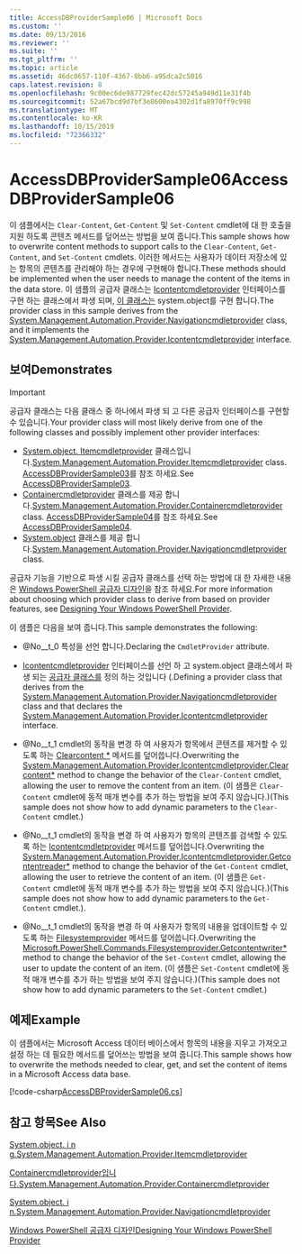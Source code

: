 ```yaml
---
title: AccessDBProviderSample06 | Microsoft Docs
ms.custom: ''
ms.date: 09/13/2016
ms.reviewer: ''
ms.suite: ''
ms.tgt_pltfrm: ''
ms.topic: article
ms.assetid: 46dc0657-110f-4367-8bb6-a95dca2c5016
caps.latest.revision: 8
ms.openlocfilehash: 9c00ec6de987729fec42dc57245a949d11e31f4b
ms.sourcegitcommit: 52a67bcd9d7bf3e8600ea4302d1fa8970ff9c998
ms.translationtype: MT
ms.contentlocale: ko-KR
ms.lasthandoff: 10/15/2019
ms.locfileid: "72366332"
---
```

# <a name="accessdbprovidersample06"></a><span data-ttu-id="00738-102">AccessDBProviderSample06</span><span class="sxs-lookup"><span data-stu-id="00738-102">AccessDBProviderSample06</span></span>

<span data-ttu-id="00738-103">이 샘플에서는 `Clear-Content`, `Get-Content` 및 `Set-Content` cmdlet에 대 한 호출을 지원 하도록 콘텐츠 메서드를 덮어쓰는 방법을 보여 줍니다.</span><span class="sxs-lookup"><span data-stu-id="00738-103">This sample shows how to overwrite content methods to support calls to the `Clear-Content`, `Get-Content`, and `Set-Content` cmdlets.</span></span> <span data-ttu-id="00738-104">이러한 메서드는 사용자가 데이터 저장소에 있는 항목의 콘텐츠를 관리해야 하는 경우에 구현해야 합니다.</span><span class="sxs-lookup"><span data-stu-id="00738-104">These methods should be implemented when the user needs to manage the content of the items in the data store.</span></span> <span data-ttu-id="00738-105">이 샘플의 공급자 클래스는 [Icontentcmdletprovider](/dotnet/api/System.Management.Automation.Provider.IContentCmdletProvider) 인터페이스를 구현 하는 클래스에서 파생 되며, [이 클래스는](/dotnet/api/System.Management.Automation.Provider.NavigationCmdletProvider) system.object를 구현 합니다.</span><span class="sxs-lookup"><span data-stu-id="00738-105">The provider class in this sample derives from the [System.Management.Automation.Provider.Navigationcmdletprovider](/dotnet/api/System.Management.Automation.Provider.NavigationCmdletProvider) class, and it implements the [System.Management.Automation.Provider.Icontentcmdletprovider](/dotnet/api/System.Management.Automation.Provider.IContentCmdletProvider) interface.</span></span>

## <a name="demonstrates"></a><span data-ttu-id="00738-106">보여</span><span class="sxs-lookup"><span data-stu-id="00738-106">Demonstrates</span></span>

> [!IMPORTANT]
> <span data-ttu-id="00738-107">공급자 클래스는 다음 클래스 중 하나에서 파생 되 고 다른 공급자 인터페이스를 구현할 수 있습니다.</span><span class="sxs-lookup"><span data-stu-id="00738-107">Your provider class will most likely derive from one of the following classes and possibly implement other provider interfaces:</span></span>
>
> -   <span data-ttu-id="00738-108">[System.object. Itemcmdletprovider](/dotnet/api/System.Management.Automation.Provider.ItemCmdletProvider) 클래스입니다.</span><span class="sxs-lookup"><span data-stu-id="00738-108">[System.Management.Automation.Provider.Itemcmdletprovider](/dotnet/api/System.Management.Automation.Provider.ItemCmdletProvider) class.</span></span> <span data-ttu-id="00738-109">[AccessDBProviderSample03](./accessdbprovidersample03.md)를 참조 하세요.</span><span class="sxs-lookup"><span data-stu-id="00738-109">See [AccessDBProviderSample03](./accessdbprovidersample03.md).</span></span>
> -   <span data-ttu-id="00738-110">[Containercmdletprovider](/dotnet/api/System.Management.Automation.Provider.ContainerCmdletProvider) 클래스를 제공 합니다.</span><span class="sxs-lookup"><span data-stu-id="00738-110">[System.Management.Automation.Provider.Containercmdletprovider](/dotnet/api/System.Management.Automation.Provider.ContainerCmdletProvider) class.</span></span> <span data-ttu-id="00738-111">[AccessDBProviderSample04](./accessdbprovidersample04.md)를 참조 하세요.</span><span class="sxs-lookup"><span data-stu-id="00738-111">See [AccessDBProviderSample04](./accessdbprovidersample04.md).</span></span>
> -   <span data-ttu-id="00738-112">[System.object](/dotnet/api/System.Management.Automation.Provider.NavigationCmdletProvider) 클래스를 제공 합니다.</span><span class="sxs-lookup"><span data-stu-id="00738-112">[System.Management.Automation.Provider.Navigationcmdletprovider](/dotnet/api/System.Management.Automation.Provider.NavigationCmdletProvider) class.</span></span>
>
> <span data-ttu-id="00738-113">공급자 기능을 기반으로 파생 시킬 공급자 클래스를 선택 하는 방법에 대 한 자세한 내용은 [Windows PowerShell 공급자 디자인](./provider-types.md)을 참조 하세요.</span><span class="sxs-lookup"><span data-stu-id="00738-113">For more information about choosing which provider class to derive from based on provider features, see [Designing Your Windows PowerShell Provider](./provider-types.md).</span></span>

<span data-ttu-id="00738-114">이 샘플은 다음을 보여 줍니다.</span><span class="sxs-lookup"><span data-stu-id="00738-114">This sample demonstrates the following:</span></span>

- <span data-ttu-id="00738-115">@No__t_0 특성을 선언 합니다.</span><span class="sxs-lookup"><span data-stu-id="00738-115">Declaring the `CmdletProvider` attribute.</span></span>

- <span data-ttu-id="00738-116">[Icontentcmdletprovider](/dotnet/api/System.Management.Automation.Provider.IContentCmdletProvider) 인터페이스를 선언 하 고 system.object 클래스에서 파생 되는 [공급자 클래스를](/dotnet/api/System.Management.Automation.Provider.NavigationCmdletProvider) 정의 하는 것입니다 (.</span><span class="sxs-lookup"><span data-stu-id="00738-116">Defining a provider class that derives from the [System.Management.Automation.Provider.Navigationcmdletprovider](/dotnet/api/System.Management.Automation.Provider.NavigationCmdletProvider) class and that declares the [System.Management.Automation.Provider.Icontentcmdletprovider](/dotnet/api/System.Management.Automation.Provider.IContentCmdletProvider) interface.</span></span>

- <span data-ttu-id="00738-117">@No__t_1 cmdlet의 동작을 변경 하 여 사용자가 항목에서 콘텐츠를 제거할 수 있도록 하는 [Clearcontent \*](/dotnet/api/System.Management.Automation.Provider.IContentCmdletProvider.ClearContent) 메서드를 덮어씁니다.</span><span class="sxs-lookup"><span data-stu-id="00738-117">Overwriting the [System.Management.Automation.Provider.Icontentcmdletprovider.Clearcontent\*](/dotnet/api/System.Management.Automation.Provider.IContentCmdletProvider.ClearContent) method to change the behavior of the `Clear-Content` cmdlet, allowing the user to remove the content from an item.</span></span> <span data-ttu-id="00738-118">(이 샘플은 `Clear-Content` cmdlet에 동적 매개 변수를 추가 하는 방법을 보여 주지 않습니다.)</span><span class="sxs-lookup"><span data-stu-id="00738-118">(This sample does not show how to add dynamic parameters to the `Clear-Content` cmdlet.)</span></span>

- <span data-ttu-id="00738-119">@No__t_1 cmdlet의 동작을 변경 하 여 사용자가 항목의 콘텐츠를 검색할 수 있도록 하는 [Icontentcmdletprovider](/dotnet/api/System.Management.Automation.Provider.IContentCmdletProvider.GetContentReader) 메서드를 덮어씁니다.</span><span class="sxs-lookup"><span data-stu-id="00738-119">Overwriting the [System.Management.Automation.Provider.Icontentcmdletprovider.Getcontentreader\*](/dotnet/api/System.Management.Automation.Provider.IContentCmdletProvider.GetContentReader) method to change the behavior of the `Get-Content` cmdlet, allowing the user to retrieve the content of an item.</span></span> <span data-ttu-id="00738-120">(이 샘플은 `Get-Content` cmdlet에 동적 매개 변수를 추가 하는 방법을 보여 주지 않습니다.)</span><span class="sxs-lookup"><span data-stu-id="00738-120">(This sample does not show how to add dynamic parameters to the `Get-Content` cmdlet.).</span></span>

- <span data-ttu-id="00738-121">@No__t_1 cmdlet의 동작을 변경 하 여 사용자가 항목의 내용을 업데이트할 수 있도록 하는 [Filesystemprovider](/dotnet/api/Microsoft.PowerShell.Commands.FileSystemProvider.GetContentWriter) 메서드를 덮어씁니다.</span><span class="sxs-lookup"><span data-stu-id="00738-121">Overwriting the [Microsoft.PowerShell.Commands.Filesystemprovider.Getcontentwriter\*](/dotnet/api/Microsoft.PowerShell.Commands.FileSystemProvider.GetContentWriter) method to change the behavior of the `Set-Content` cmdlet, allowing the user to update the content of an item.</span></span> <span data-ttu-id="00738-122">(이 샘플은 `Set-Content` cmdlet에 동적 매개 변수를 추가 하는 방법을 보여 주지 않습니다.)</span><span class="sxs-lookup"><span data-stu-id="00738-122">(This sample does not show how to add dynamic parameters to the `Set-Content` cmdlet.)</span></span>

## <a name="example"></a><span data-ttu-id="00738-123">예제</span><span class="sxs-lookup"><span data-stu-id="00738-123">Example</span></span>

<span data-ttu-id="00738-124">이 샘플에서는 Microsoft Access 데이터 베이스에서 항목의 내용을 지우고 가져오고 설정 하는 데 필요한 메서드를 덮어쓰는 방법을 보여 줍니다.</span><span class="sxs-lookup"><span data-stu-id="00738-124">This sample shows how to overwrite the methods needed to clear, get, and set the content of items in a Microsoft Access data base.</span></span>

[!code-csharp[AccessDBProviderSample06.cs](../../../../powershell-sdk-samples/SDK-2.0/csharp/AccessDBProviderSample06/AccessDBProviderSample06.cs#L11-L2399 "AccessDBProviderSample06.cs")]

## <a name="see-also"></a><span data-ttu-id="00738-125">참고 항목</span><span class="sxs-lookup"><span data-stu-id="00738-125">See Also</span></span>

[<span data-ttu-id="00738-126">System.object. i n g.</span><span class="sxs-lookup"><span data-stu-id="00738-126">System.Management.Automation.Provider.Itemcmdletprovider</span></span>](/dotnet/api/System.Management.Automation.Provider.ItemCmdletProvider)

[<span data-ttu-id="00738-127">Containercmdletprovider입니다.</span><span class="sxs-lookup"><span data-stu-id="00738-127">System.Management.Automation.Provider.Containercmdletprovider</span></span>](/dotnet/api/System.Management.Automation.Provider.ContainerCmdletProvider)

[<span data-ttu-id="00738-128">System.object. i n.</span><span class="sxs-lookup"><span data-stu-id="00738-128">System.Management.Automation.Provider.Navigationcmdletprovider</span></span>](/dotnet/api/System.Management.Automation.Provider.NavigationCmdletProvider)

[<span data-ttu-id="00738-129">Windows PowerShell 공급자 디자인</span><span class="sxs-lookup"><span data-stu-id="00738-129">Designing Your Windows PowerShell Provider</span></span>](./provider-types.md)

